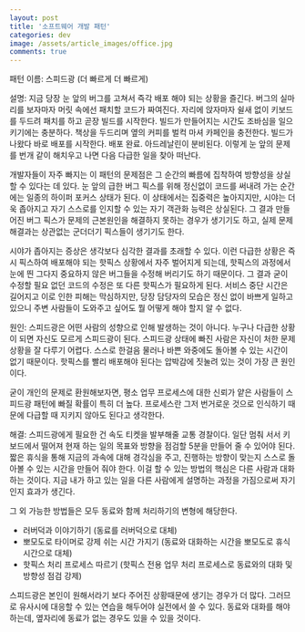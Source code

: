 ```yaml
---
layout: post
title: '소프트웨어 개발 패턴'
categories: dev
image: /assets/article_images/office.jpg
comments: true
---
```

패턴 이름: 스피드광 (더 빠르게 더 빠르게)

설명:
지금 당장 눈 앞의 버그를 고쳐서 즉각 배포 해야 되는 상황을 즐긴다. 버그의 실마리를 보자마자 머릿 속에선 패치할 코드가 짜여진다. 자리에 앉자마자 쉴새 없이 키보드를 두드려 패치를 하고 곧장 빌드를 시작한다. 빌드가 만들어지는 시간도 조바심을 일으키기에는 충분하다. 책상을 두드리며 옆의 커피를 벌컥 마셔 카페인을 충전한다. 빌드가 나왔다 바로 배포를 시작한다. 배포 완료. 아드레날린이 분비된다. 이렇게 눈 앞의 문제를 번개 같이 해치우고 나면 다음 다급한 일을 찾아 떠난다.

개발자들이 자주 빠지는 이 패턴의 문제점은 그 순간의 빠름에 집착하여 방향성을 상실할 수 있다는 데 있다. 눈 앞의 급한 버그 픽스를 위해 정신없이 코드를 써내려 가는 순간에는 일종의 하이퍼 포커스 상태가 된다. 이 상태에서는 집중력은 높아지지만, 시야는 더욱 좁아지고 자기 스스로를 인지할 수 있는 자기 객관화 능력은 상실된다. 그 결과 만들어진 버그 픽스가 문제의 근본원인을 해결하지 못하는 경우가 생기기도 하고, 실제 문제 해결과는 상관없는 군더더기 픽스들이 생기기도 한다.

시야가 좁아지는 증상은 생각보다 심각한 결과를 초래할 수 있다. 이런 다급한 상황은 즉시 픽스하여 배포해야 되는 핫픽스 상황에서 자주 벌어지게 되는데, 핫픽스의 과정에서 눈에 띈 그다지 중요하지 않은 버그들을 수정해 버리기도 하기 때문이다. 그 결과 굳이 수정할 필요 없던 코드의 수정은 또 다른 핫픽스가 필요하게 된다. 서비스 중단 시간은 길어지고 이로 인한 피해는 막심하지만, 당장 담당자의 모습은 정신 없이 바쁘게 일하고 있으니 주변 사람들이 도와주고 싶어도 뭘 어떻게 해야 할지 알 수 없다. 

원인:
스피드광은 어떤 사람의 성향으로 인해 발생하는 것이 아니다. 누구나 다급한 상황이 되면 자신도 모르게 스피드광이 된다. 스피드광 상태에 빠진 사람은 자신이 처한 문제 상황을 잘 다루기 어렵다. 스스로 한걸음 물러나 바쁜 와중에도 돌아볼 수 있는 시간이 없기 때문이다. 핫픽스를 빨리 배포해야 된다는 압박감에 짓눌려 있는 것이 가장 큰 원인이다.

굳이 개인의 문제로 환원해보자면, 평소 업무 프로세스에 대한 신뢰가 얕은 사람들이 스피드광 패턴에 빠질 확률이 특히 더 높다. 프로세스란 그저 번거로운 것으로 인식하기 때문에 다급할 때 지키지 않아도 된다고 생각한다. 

해결:
스피드광에게 필요한 건 속도 티켓을 발부해줄 교통 경찰이다. 일단 멈춰 서서 키보드에서 떨어져 현재 하는 일의 목표와 방향을 점검할 5분을 만들어 줄 수 있어야 된다. 짧은 휴식을 통해 지금의 과속에 대해 경각심을 주고, 진행하는 방향이 맞는지 스스로 돌아볼 수 있는 시간을 만들어 줘야 한다. 이걸 할 수 있는 방법의 핵심은 다른 사람과 대화하는 것이다. 지금 내가 하고 있는 일을 다른 사람에게 설명하는 과정을 가짐으로써 자기 인지 효과가 생긴다.

그 외 가능한 방법들은 모두 동료와 함께 처리하기의 변형에 해당한다.

* 러버덕과 이야기하기 (동료를 러버덕으로 대체)
* 뽀모도로 타이머로 강제 쉬는 시간 가지기 (동료와 대화하는 시간을 뽀모도로 휴식 시간으로 대체)
* 핫픽스 처리 프로세스 따르기 (핫픽스 전용 업무 처리 프로세스로 동료와의 대화 및 방향성 점검 강제)

스피드광은 본인이 원해서라기 보다 주어진 상황때문에 생기는 경우가 더 많다. 그러므로 유사시에 대응할 수 있는 연습을 해두어야 실전에서 쓸 수 있다. 동료와 대화를 해야 하는데, 옆자리에 동료가 없는 경우도 있을 수 있을 것이다.
